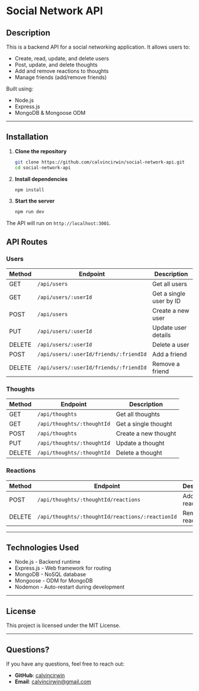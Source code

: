 # Social Network API

## Description

This is a backend API for a social networking application. It allows users to:

- Create, read, update, and delete users
- Post, update, and delete thoughts
- Add and remove reactions to thoughts
- Manage friends (add/remove friends)

Built using:

- Node.js
- Express.js
- MongoDB & Mongoose ODM

---

## Installation

1. **Clone the repository**
   ```bash
   git clone https://github.com/calvincirwin/social-network-api.git
   cd social-network-api

2. **Install dependencies**
    ```bash
    npm install
3. **Start the server**
    ```bash
	npm run dev
The API will run on `http://localhost:3001`.
## API Routes

### Users

| Method | Endpoint | Description | 
| ---- | ---- | ----  |
| GET | `/api/users` | Get all users | 
| GET | `/api/users/:userId` | Get a single user by ID | 
| POST | `/api/users` | Create a new user | 
| PUT | `/api/users/:userId` | Update user details | 
| DELETE | `/api/users/:userId` | Delete a user | 
| POST | `/api/users/:userId/friends/:friendId` | Add a friend | 
| DELETE | `/api/users/:userId/friends/:friendId` | Remove a friend | 

### Thoughts

| Method | Endpoint | Description | 
| ---- | ---- | ----  |
| GET | `/api/thoughts` | Get all thoughts | 
| GET | `/api/thoughts/:thoughtId` | Get a single thought | 
| POST | `/api/thoughts` | Create a new thought | 
| PUT | `/api/thoughts/:thoughtId` | Update a thought | 
| DELETE | `/api/thoughts/:thoughtId` | Delete a thought | 

### Reactions

| Method | Endpoint | Description | 
| ---- | ---- | ----  |
| POST | `/api/thoughts/:thoughtId/reactions` | Add a reaction | 
| DELETE | `/api/thoughts/:thoughtId/reactions/:reactionId` | Remove a reaction | 

* * *

## Technologies Used

- Node.js - Backend runtime
- Express.js - Web framework for routing
- MongoDB - NoSQL database
- Mongoose - ODM for MongoDB
- Nodemon - Auto-restart during development
* * *

## License

This project is licensed under the MIT License.

* * *

## Questions?

If you have any questions, feel free to reach out:

- **GitHub**: [calvincirwin](https://github.com/calvincirwin)
- **Email**: calvincirwin@gmail.com
